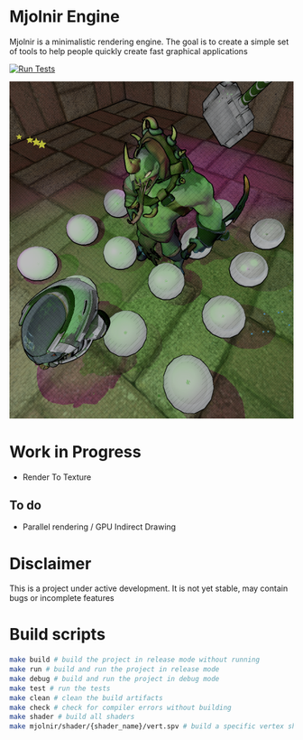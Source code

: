 # Mjolnir Engine

Mjolnir is a minimalistic rendering engine. The goal is to create a simple set of tools to help people quickly create fast graphical applications

[![Run Tests](https://github.com/hucancode/mjolnir/actions/workflows/test.yml/badge.svg)](https://github.com/hucancode/mjolnir/actions/workflows/test.yml)

![](./readme/pbr-cross-hatching.png)

# Work in Progress

- Render To Texture

## To do

- Parallel rendering / GPU Indirect Drawing

# Disclaimer

This is a project under active development. It is not yet stable, may contain bugs or incomplete features

# Build scripts
```sh
make build # build the project in release mode without running
make run # build and run the project in release mode
make debug # build and run the project in debug mode
make test # run the tests
make clean # clean the build artifacts
make check # check for compiler errors without building
make shader # build all shaders
make mjolnir/shader/{shader_name}/vert.spv # build a specific vertex shader, use frag.spv for fragment shader
```
